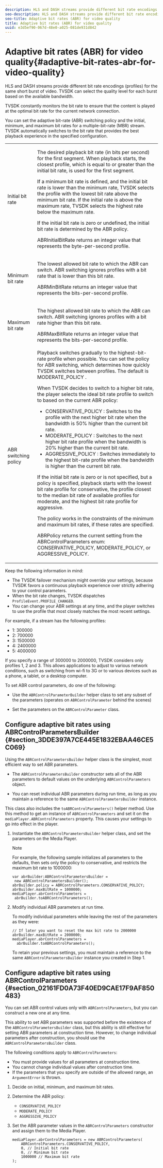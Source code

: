 ```yaml
---
description: HLS and DASH streams provide different bit rate encodings (profiles) for the same short burst of video. TVSDK can select the quality level for each burst based on the available bandwidth.
seo-description: HLS and DASH streams provide different bit rate encodings (profiles) for the same short burst of video. TVSDK can select the quality level for each burst based on the available bandwidth.
seo-title: Adaptive bit rates (ABR) for video quality
title: Adaptive bit rates (ABR) for video quality
uuid: e3d5ef90-067d-48e0-a025-081de931d842
---
```


# Adaptive bit rates (ABR) for video quality{#adaptive-bit-rates-abr-for-video-quality}

HLS and DASH streams provide different bit rate encodings (profiles) for the same short burst of video. TVSDK can select the quality level for each burst based on the available bandwidth.

 TVSDK constantly monitors the bit rate to ensure that the content is played at the optimal bit rate for the current network connection.

You can set the adaptive bit-rate (ABR) switching policy and the initial, minimum, and maximum bit rates for a multiple-bit-rate (MBR) stream. TVSDK automatically switches to the bit rate that provides the best playback experience in the specified configuration. 

<table id="table_AF838E082235406AA359BF1C1A77F85F"> 
 <tbody> 
  <tr> 
   <td colname="col01"> Initial bit rate </td> 
   <td colname="col2"> <p>The desired playback bit rate (in bits per second) for the first segment. When playback starts, the closest profile, which is equal to or greater than the initial bit rate, is used for the first segment. </p> <p> If a minimum bit rate is defined, and the initial bit rate is lower than the minimum rate, TVSDK selects the profile with the lowest bit rate above the minimum bit rate. If the initial rate is above the maximum rate, TVSDK selects the highest rate below the maximum rate. </p> <p>If the initial bit rate is zero or undefined, the initial bit rate is determined by the ABR policy. </p> <p> <span class="apiname"> ABRInitialBitRate </span> returns an integer value that represents the byte-per-second profile. </p> </td> 
  </tr> 
  <tr> 
   <td colname="col01"> Minimum bit rate </td> 
   <td colname="col2"> <p>The lowest allowed bit rate to which the ABR can switch. ABR switching ignores profiles with a bit rate that is lower than this bit rate. </p> <p> <span class="apiname"> ABRMinBitRate </span> returns an integer value that represents the bits-per-second profile. </p> </td> 
  </tr> 
  <tr> 
   <td colname="col01"> Maximum bit rate </td> 
   <td colname="col2"> <p>The highest allowed bit rate to which the ABR can switch. ABR switching ignores profiles with a bit rate higher than this bit rate. </p> <p> <span class="apiname"> ABRMaxBitRate </span> returns an integer value that represents the bits-per-second profile. </p> </td> 
  </tr> 
  <tr> 
   <td colname="col01"> ABR switching policy </td> 
   <td colname="col2"> Playback switches gradually to the highest-bit-rate profile when possible. You can set the policy for ABR switching, which determines how quickly TVSDK switches between profiles. The default is <span class="codeph"> MODERATE_POLICY </span>. <p>When TVSDK decides to switch to a higher bit rate, the player selects the ideal bit rate profile to switch to based on the current ABR policy: 
     <ul id="ul_058D0FFC944C476A83BB9E756B95DEBD"> 
      <li id="li_C690A12DC34C4754B01C2D0616FB6A0A"> <span class="codeph"> CONSERVATIVE_POLICY </span>: Switches to the profile with the next higher bit rate when the bandwidth is 50% higher than the current bit rate. </li> 
      <li id="li_FF5BDB099B554940AC296938C7A12B81"> <span class="codeph"> MODERATE_POLICY </span>: Switches to the next higher bit rate profile when the bandwidth is 20% higher than the current bit rate. </li> 
      <li id="li_E602508429864C279BF78360E95718A6"> <span class="codeph"> AGGRESSIVE_POLICY </span>: Switches immediately to the highest bit-rate profile when the bandwidth is higher than the current bit rate. </li> 
     </ul> </p> <p>If the initial bit rate is zero or is not specified, but a policy is specified, playback starts with the lowest bit rate profile for conservative, the profile closest to the median bit rate of available profiles for moderate, and the highest bit rate profile for aggressive. </p> <p>The policy works in the constraints of the minimum and maximum bit rates, if these rates are specified. </p> <p> <span class="codeph"> ABRPolicy </span> returns the current setting from the <span class="codeph"> ABRControlParameters </span> enum: CONSERVATIVE_POLICY, MODERATE_POLICY, or AGGRESSIVE_POLICY. </p> </td> 
  </tr> 
 </tbody> 
</table>

Keep the following information in mind:

* The TVSDK failover mechanism might override your settings, because TVSDK favors a continuous playback experience over strictly adhering to your control parameters. 
* When the bit rate changes, TVSDK dispatches `ProfileEvent.PROFILE_CHANGED`. 
* You can change your ABR settings at any time, and the player switches to use the profile that most closely matches the most recent settings.

For example, if a stream has the following profiles:

* 1: 300000 
* 2: 700000 
* 3: 1500000 
* 4: 2400000 
* 5: 4000000

If you specify a range of 300000 to 2000000, TVSDK considers only profiles 1, 2 and 3. This allows applications to adjust to various network conditions, such as switching from wi-fi to 3G or to various devices such as a phone, a tablet, or a desktop computer.

To set ABR control parameters, do one of the following:

* Use the `ABRControlParameterBuilder` helper class to set any subset of the parameters (operates on `ABRControlParameter` behind the scenes) 

* Set the parameters on the `ABRControlParameter` class.

## Configure adaptive bit rates using ABRControlParametersBuilder {#section_3DDE397A7CE445E1832EBAA46CE5C069}

Using the `ABRControlParametersBuilder` helper class is the simplest, most efficient way to set ABR parameters.

* The `ABRControlParametersBuilder` constructor sets all of the ABR parameters to default values on the underlying `ABRControlParameters` object. 

* You can reset individual ABR parameters during run time, as long as you maintain a reference to the same `ABRControlParametersBuilder` instance.

This class also includes the `toABRControlParameters()` helper method. Use this method to get an instance of `ABRControlParameters` and set it on the `mediaPlayer.ABRControlParameters` property. This causes your settings to go into effect in the player.

1. Instantiate the `ABRControlParametersBuilder` helper class, and set the parameters on the Media Player. 

   >[!NOTE]
   >
   >For example, the following sample initializes all parameters to the defaults, then sets only the policy to conservative, and restricts the maximum bit rate to 1000000:
   >
   >```
   >var abrBuilder:ABRControlParametersBuilder =  
   >  new ABRControlParametersBuilder(); 
   >abrBuilder.policy = ABRControlParameters.CONSERVATIVE_POLICY; 
   >abrBuilder.maxBitRate = 1000000; 
   >mediaPlayer.abrControlParameters =  
   >  abrBuilder.toABRControlParameters();
   >```
   >

1. Modify individual ABR parameters at run time.

   To modify individual parameters while leaving the rest of the parameters as they were:

   ```
   // If later you want to reset the max bit rate to 2000000 
   abrBuilder.maxBitRate = 2000000; 
   mediaPlayer.abrControlParameters =  
     abrBuilder.toABRControlParameters();
   ```

   To retain your previous settings, you must maintain a reference to the same `ABRControlParametersBuilder` instance you created in Step 1.

## Configure adaptive bit rates using ABRControlParameters {#section_02161FD0A73F40ED9CAE17F9AF850483}

You can set ABR control values only with `ABRControlParameters`, but you can construct a new one at any time.

This ability to set ABR parameters was supported before the existence of the `ABRControlParametersBuilder` class, but this ability is still effective for setting ABR parameters at construction time. However, to change individual parameters after construction, you should use the `ABRControlParametersBuilder` class.

The following conditions apply to `ABRControlParameters`:

* You must provide values for all parameters at construction time. 
* You cannot change individual values after construction time. 
* If the parameters that you specify are outside of the allowed range, an `ArgumentError` is thrown.

1. Decide on initial, minimum, and maximum bit rates. 
1. Determine the ABR policy:

    * `CONSERVATIVE_POLICY` 
    * `MODERATE_POLICY` 
    * `AGGRESSIVE_POLICY`

1. Set the ABR parameter values in the `ABRControlParameters` constructor and assign them to the Media Player. 

   ```
   mediaPlayer.abrControlParameters = new ABRControlParameters( 
       ABRControlParameters.CONSERVATIVE_POLICY, 
       0, // Initial bit rate 
       0, // Minimum bit rate 
       1000000 // Maximum bit rate 
   );
   ```

